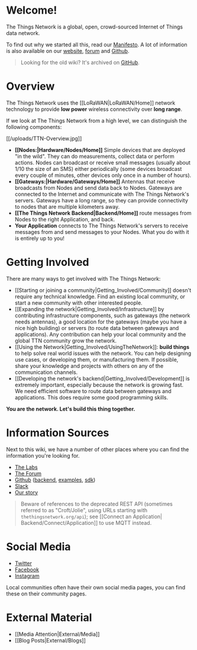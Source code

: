 # Welcome!

The Things Network is a global, open, crowd-sourced Internet of Things data network.

To find out why we started all this, read our [Manifesto](https://github.com/TheThingsNetwork/Manifest). A lot of information is also available on our [website](http://thethingsnetwork.org), [forum](http://forum.thethingsnetwork.org/) and [Github](https://github.com/TheThingsNetwork).

>Looking for the old wiki? It's archived on [GitHub](https://github.com/TheThingsNetwork/wiki/tree/master).

# Overview

The Things Network uses the [[LoRaWAN|LoRaWAN/Home]] network technology to provide **low power** wireless connectivity over **long range**.

If we look at The Things Network from a high level, we can distinguish the following components:

[[/uploads/TTN-Overview.jpg]]

* **[[Nodes:|Hardware/Nodes/Home]]** Simple devices that are deployed "in the wild". They can do measurements, collect data or perform actions. Nodes can broadcast or receive small messages (usually about 1/10 the size of an SMS) either periodically (some devices broadcast every couple of minutes, other devices only once in a number of hours).
* **[[Gateways:|Hardware/Gateways/Home]]** Antennas that receive broadcasts from Nodes and send data back to Nodes. Gateways are connected to the Internet and communicate with The Things Network's servers. Gateways have a long range, so they can provide connectivity to nodes that are multiple kilometers away.
* **[[The Things Network Backend|Backend/Home]]** route messages from Nodes to the right Application, and back.
* **Your Application** connects to The Things Network's servers to receive messages from and send messages to your Nodes. What you do with it is entirely up to you!

# Getting Involved

There are many ways to get involved with The Things Network:

* [[Starting or joining a community|Getting_Involved/Community]] doesn't require any technical knowledge. Find an existing local community, or start a new community with other interested people.
* [[Expanding the network|Getting_Involved/Infrastructure]] by contributing infrastructure components, such as gateways (the network needs antennas), a good location for the gateways (maybe you have a nice high building) or servers (to route data between gateways and applications). Any contribution can help your local community and the global TTN community grow the network.
* [[Using the Network|Getting_Involved/UsingTheNetwork]]: **build things** to help solve real world issues with the network. You can help designing use cases, or developing them, or manufacturing them. If possible, share your knowledge and projects with others on any of the communication channels.
* [[Developing the network's backend|Getting_Involved/Development]] is extremely important, especially because the network is growing fast. We need efficient software to route data between gateways and applications. This does require some good programming skills.

**You are the network. Let's build this thing together.**

# Information Sources

Next to this wiki, we have a number of other places where you can find the information you're looking for.

* [The Labs](https://thethingsnetwork.org/labs/)
* [The Forum](https://www.thethingsnetwork.org/forum)
* [Github](https://github.com/TheThingsNetwork) ([backend](https://github.com/TheThingsNetwork/ttn), [examples](https://github.com/TheThingsNetwork/examples), [sdk](https://github.com/TheThingsNetwork/sdk))
* [Slack](http://slack.thethingsnetwork.org/)
* [Our story](https://medium.com/@wienke/the-things-network-building-a-global-iot-data-network-in-6-months-adc2c0b1ae9b)

>Beware of references to the deprecated REST API (sometimes referred to as "Croft/Jolie", using URLs starting with `thethingsnetwork.org/api`); see [[Connect an Application| Backend/Connect/Application]] to use MQTT instead.

# Social Media

* [Twitter](https://twitter.com/thethingsntwrk)
* [Facebook](https://www.facebook.com/thethingsnetwork)
* [Instagram](https://www.instagram.com/thethingsntwrk)

Local communities often have their own social media pages, you can find these on their community pages.

# External Material

* [[Media Attention|External/Media]]
* [[Blog Posts|External/Blogs]]
